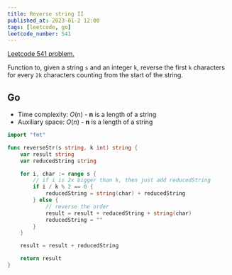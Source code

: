 ```yaml
---
title: Reverse string II
published_at: 2023-01-2 12:00
tags: [leetcode, go]
leetcode_number: 541
---
```


[Leetcode 541 problem.](https://leetcode.com/problems/reverse-string-ii/)

Function to, given a string `s` and an integer `k`, reverse the first `k`
characters for every `2k` characters counting from the start of the string.

## Go

- Time complexity: $O(n)$ - **n** is a length of a string
- Auxiliary space: $O(n)$ - **n** is a length of a string

```go
import "fmt"

func reverseStr(s string, k int) string {
	var result string
	var reducedString string

	for i, char := range s {
		// if i is 2x bigger than k, then just add reducedString
		if i / k % 2 == 0 {
			reducedString = string(char) + reducedString
		} else {
			// reverse the order
			result = result + reducedString + string(char)
			reducedString = ""
		}
	}

	result = result + reducedString

	return result
}
```
